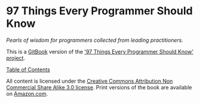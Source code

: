97 Things Every Programmer Should Know
======

*Pearls of wisdom for programmers collected from leading practitioners.*


This is a [GitBook](https://www.gitbook.io) version of the ['97 Things Every Programmer Should Know' project](http://programmer.97things.oreilly.com/wiki/index.php/97_Things_Every_Programmer_Should_Know).

[Table of Contents](en/SUMMARY.md)

All content is licensed under the [Creative Commons Attribution Non Commercial Share Alike 3.0 license](http://creativecommons.org/licenses/by-nc-sa/3.0/). Print versions of the book are available on [Amazon.com](http://www.amazon.com/Things-Every-Programmer-Should-Know/dp/0596809484).
